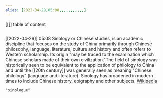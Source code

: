 ```yaml
---
alias: [2022-04-29,05:08,,,,,,,,,,,]
---
```

[[]]
table of content
```toc
```

[[2022-04-29]] 05:08
Sinology or Chinese studies, is an academic discipline that focuses on the study of China primarily through Chinese philosophy, language, literature, culture and history and often refers to Western scholarship. Its origin "may be traced to the examination which Chinese scholars made of their own civilization."The field of sinology was historically seen to be equivalent to the application of philology to China and until the [[20th century]] was generally seen as meaning "Chinese philology" (language and literature). Sinology has broadened in modern times to include Chinese history, epigraphy and other subjects.
[Wikipedia](https://en.wikipedia.org/wiki/Sinology)
```query
"sinologue"
```